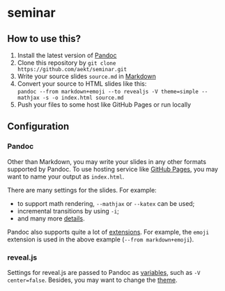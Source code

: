 # seminar

## How to use this?

1. Install the latest version of [Pandoc](http://pandoc.org/)
2. Clone this repository by `git clone
https://github.com/aekt/seminar.git`
3. Write your source slides `source.md` in
[Markdown](https://daringfireball.net/projects/markdown/)
4. Convert your source to HTML slides like this:  
`pandoc --from markdown+emoji --to revealjs -V theme=simple --mathjax -s
-o index.html source.md`
5. Push your files to some host like GitHub Pages or run locally

## Configuration

### Pandoc

Other than Markdown, you may write your slides in any other formats
supported by Pandoc. To use hosting service like [GitHub
Pages](https://pages.github.com/), you may want to name your output as
`index.html`.

There are many settings for the slides. For example:

- to support math rendering, `--mathjax` or `--katex` can be used;
- incremental transitions by using `-i`;
- and many more
  [details](http://pandoc.org/MANUAL.html#producing-slide-shows-with-pandoc).

Pandoc also supports quite a lot of
[extensions](https://pandoc.org/MANUAL.html#extensions). For example,
the `emoji` extension is used in the above example (`--from
markdown+emoji`).

### reveal.js

Settings for reveal.js are passed to Pandoc as
[variables](http://pandoc.org/MANUAL.html#variables-for-slides), such as
`-V center=false`. Besides, you may want to change the
[theme](https://github.com/hakimel/reveal.js/#theming).
